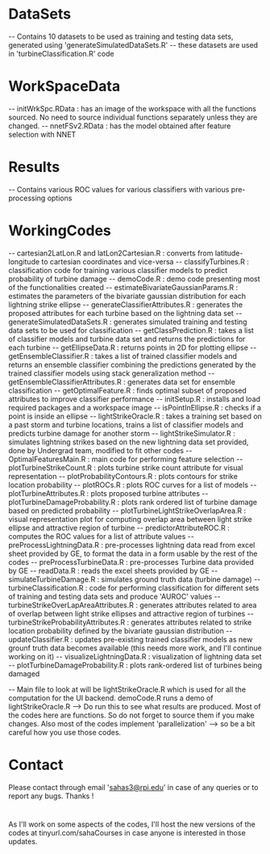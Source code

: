 # DataSets 
-- Contains 10 datasets to be used as training and testing data sets, generated using 'generateSimulatedDataSets.R'
-- these datasets are used in 'turbineClassification.R' code

# WorkSpaceData
-- initWrkSpc.RData : has an image of the workspace with all the functions sourced. No need to source individual functions separately unless they are changed.
-- nnetFSv2.RData : has the model obtained after feature selection with NNET

# Results
-- Contains various ROC values for various classifiers with various pre-processing options

# WorkingCodes
-- cartesian2LatLon.R and latLon2Cartesian.R : converts from latitude-longitude to cartesian coordinates and vice-versa
-- classifyTurbines.R : classification code for training various classifier models to predict probability of turbine damage
-- demoCode.R : demo code presenting most of the functionalities created
-- estimateBivariateGaussianParams.R : estimates the parameters of the bivariate gaussian distribution for each lightning strike ellipse
-- generateClassifierAttributes.R : generates the proposed attributes for each turbine based on the lightning data set
-- generateSimulatedDataSets.R : generates simulated training and testing data sets to be used for classification
-- getClassPrediction.R : takes a list of classifier models and turbine data set and returns the predictions for each turbine
-- getEllipseData.R : returns points in 2D for plotting ellipse
-- getEnsembleClassifier.R : takes a list of trained classifier models and returns an ensemble classifier combining the predictions generated by the trained classifier models using stack generalization method
-- getEnsembleClassifierAttributes.R : generates data set for ensemble classification
-- getOptimalFeature.R : finds optimal subset of proposed attributes to improve classifier performance
-- initSetup.R : installs and load required packages and a workspace image
-- isPointInEllipse.R : checks if a point is inside an ellipse
-- lightStrikeOracle.R : takes a training set based on a past storm and turbine locations, trains a list of classifier models and predicts turbine damage for another storm
-- lightStrikeSimulator.R : simulates lightning strikes based on the new lightning data set provided, done by Undergrad team, modified to fit other codes
-- OptimalFeaturesMain.R : main code for performing feature selection
-- plotTurbineStrikeCount.R : plots turbine strike count attribute for visual representation
-- plotProbabilityContours.R : plots contours for strike location probability
-- plotROCs.R : plots ROC curves for a list of models
-- plotTurbineAttributes.R : plots proposed turbine attributes
-- plotTurbineDamageProbability.R : plots rank ordered list of turbine damage based on predicted probability
-- plotTurbineLightStrikeOverlapArea.R : visual representation plot for computing overlap area between light strike ellipse and attractive region of turbine
-- predictorAttributeROC.R : computes the ROC values for a list of attribute values
-- preProcessLightningData.R : pre-processes lightning data read from excel sheet provided by GE, to format the data in a form usable by the rest of the codes
-- preProcessTurbineData.R : pre-processes Turbine data provided by GE
-- readData.R : reads the excel sheets provided by GE
-- simulateTurbineDamage.R : simulates ground truth data (turbine damage)
-- turbineClassification.R : code for performing classification for different sets of training and testing data sets and produce 'AUROC' values
-- turbineStrikeOverLapAreaAttributes.R : generates attributes related to area of overlap between light strike ellipses and attractive region of turbines
-- turbineStrikeProbabilityAttributes.R : generates attributes related to strike location probability defined by the bivariate gaussian distribution
-- updateClassifier.R : updates pre-existing trained classifier models as new grounf truth data becomes available (this needs more work, and I'll continue working on it)
-- visualizeLightningData.R : visualization of lightning data set
-- plotTurbineDamageProbability.R : plots rank-ordered list of turbines being damaged

-- Main file to look at will be lightStrikeOracle.R which is used for all the computation for the UI backend.
   demoCode.R runs a demo of lightStrikeOracle.R --> Do run this to see what results are produced.
   Most of the codes here are functions. So do not forget to source them if you make changes.
   Also most of the codes implement 'parallelization' --> so be a bit careful how you use those codes.


# Contact
Please contact through email 'sahas3@rpi.edu' in case of any queries or to report any bugs. Thanks !

# 
As I'll work on some aspects of the codes, I'll host the new versions of the codes at tinyurl.com/sahaCourses in case anyone is interested in those updates.
